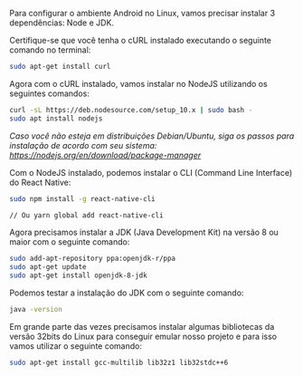 Para configurar o ambiente Android no Linux, vamos precisar instalar 3 dependências: Node e JDK.

Certifique-se que você tenha o cURL instalado executando o seguinte comando no terminal:

```sh
sudo apt-get install curl
```

Agora com o cURL instalado, vamos instalar no NodeJS utilizando os seguintes comandos:

```sh
curl -sL https://deb.nodesource.com/setup_10.x | sudo bash -
sudo apt install nodejs
```

*Caso você não esteja em distribuições Debian/Ubuntu, siga os passos para instalação de acordo com seu sistema: https://nodejs.org/en/download/package-manager*

Com o NodeJS instalado, podemos instalar o CLI (Command Line Interface) do React Native:

```sh
sudo npm install -g react-native-cli

// Ou yarn global add react-native-cli
```

Agora precisamos instalar a JDK (Java Development Kit) na versão 8 ou maior com o seguinte comando:

```sh
sudo add-apt-repository ppa:openjdk-r/ppa
sudo apt-get update
sudo apt-get install openjdk-8-jdk
```

Podemos testar a instalação do JDK com o seguinte comando:

```sh
java -version
```

Em grande parte das vezes precisamos instalar algumas bibliotecas da versão 32bits do Linux para conseguir emular nosso projeto e para isso vamos utilizar o seguinte comando:

```sh
sudo apt-get install gcc-multilib lib32z1 lib32stdc++6
```
